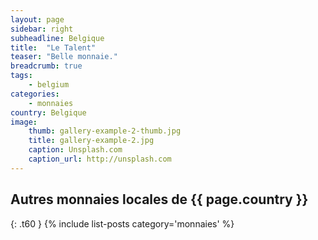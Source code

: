 ```yaml
---
layout: page
sidebar: right
subheadline: Belgique
title:  "Le Talent"
teaser: "Belle monnaie."
breadcrumb: true
tags:
    - belgium
categories:
    - monnaies
country: Belgique
image:
    thumb: gallery-example-2-thumb.jpg
    title: gallery-example-2.jpg
    caption: Unsplash.com
    caption_url: http://unsplash.com
---
```


## Autres monnaies locales de {{ page.country }}
{: .t60 }
{% include list-posts category='monnaies' %}

